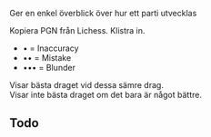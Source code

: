 Ger en enkel överblick över hur ett parti utvecklas

Kopiera PGN från Lichess. Klistra in.

* • = Inaccuracy
* •• = Mistake
* ••• = Blunder

Visar bästa draget vid dessa sämre drag.  
Visar inte bästa draget om det bara är något bättre.  

## Todo
